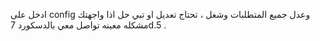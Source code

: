 ادخل على config وعدل جميع المتطلبات وشغل ، تحتاج تعديل او تبي حل اذا واجهتك مشكله معينه تواصل معي بالدسكورد 7d.5 .
